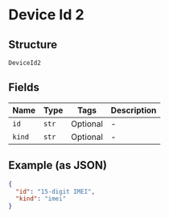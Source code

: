 
# Device Id 2

## Structure

`DeviceId2`

## Fields

| Name | Type | Tags | Description |
|  --- | --- | --- | --- |
| `id` | `str` | Optional | - |
| `kind` | `str` | Optional | - |

## Example (as JSON)

```json
{
  "id": "15-digit IMEI",
  "kind": "imei"
}
```

